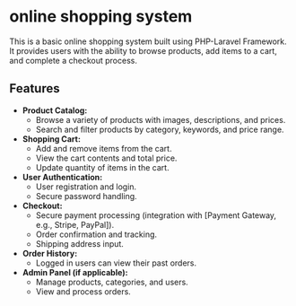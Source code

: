 # online shopping system
This is a basic online shopping system built using PHP-Laravel Framework. It provides users with the ability to browse products, add items to a cart, and complete a checkout process.

## Features

* **Product Catalog:**
    * Browse a variety of products with images, descriptions, and prices.
    * Search and filter products by category, keywords, and price range.
* **Shopping Cart:**
    * Add and remove items from the cart.
    * View the cart contents and total price.
    * Update quantity of items in the cart.
* **User Authentication:**
    * User registration and login.
    * Secure password handling.
* **Checkout:**
    * Secure payment processing (integration with [Payment Gateway, e.g., Stripe, PayPal]).
    * Order confirmation and tracking.
    * Shipping address input.
* **Order History:**
    * Logged in users can view their past orders.
* **Admin Panel (if applicable):**
    * Manage products, categories, and users.
    * View and process orders.
